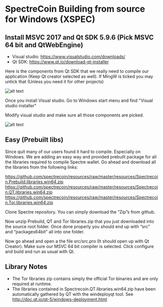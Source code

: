 SpectreCoin Building from source for Windows (XSPEC)
====================================================


Install MSVC 2017 and Qt SDK 5.9.6 (Pick MSVC 64 bit and QtWebEngine)
------------

- Visual studio: https://www.visualstudio.com/downloads/
- Qt SDK: https://www.qt.io/download-qt-installer

Here is the components from Qt SDK that we really need to compile our application (Keep Qt creator selected as well). If MingW is ticked you may untick that (Unless you need it for other projects)

![alt text](https://github.com/spectrecoin/spectre/raw/master/doc/Qt%20windows.png)

Once you install Visual studio. Go to Windows start menu and find "Visual studio installer"

Modify visual studio and make sure all those components are picked.

![alt text](https://github.com/spectrecoin/spectre/raw/master/doc/Visual%20studio%20installer%20components.png)



Easy (Prebuilt libs)
--------------------

Since quit many of our users found it hard to compile. Especially on Windows. We are adding an easy way and provided prebuilt package for all the libraries required to compile Spectre wallet. Go ahead and download all the libraries from the following links:

https://github.com/spectrecoin/resources/raw/master/resources/Spectrecoin.Prebuild.libraries.win64.zip
https://github.com/spectrecoin/resources/raw/master/resources/Spectrecoin.QT.libraries.win64.zip
https://github.com/spectrecoin/resources/raw/master/resources/Spectrecoin.Tor.libraries.win64.zip

Clone Spectre repository. You can simply download the “Zip”s from github.

Now unzip Prebuild, QT and Tor libraries.zip that you just downloaded into the source root folder. Once done properly you should end up with “src” and “packages64bit” all into one folder.

Now go ahead and open a the file src/src.pro (It should open up with Qt Creator). Make sure our MSVC 64 bit compiler is selected. Click configure and build and run as usual with Qt.


Library Notes
------------

- The Tor libraries zip contains simply the official Tor binaries and are only required at runtime.
- The libraries contained in Spectrecoin.QT.libraries.win64.zip have been automatically gathered by QT with the windeployqt tool. See http://doc.qt.io/qt-5/windows-deployment.html

